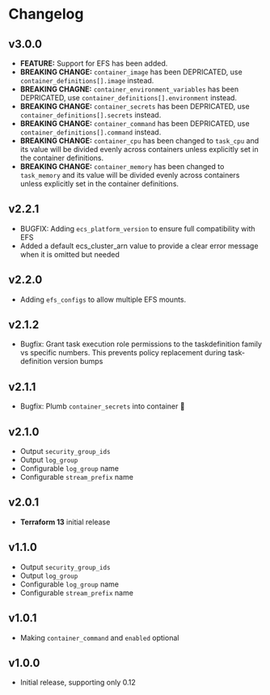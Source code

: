 # Changelog

## v3.0.0

- **FEATURE:** Support for EFS has been added.
- **BREAKING CHANGE:** `container_image` has been DEPRICATED, use `container_definitions[].image` instead.
- **BREAKING CHAGNE:** `container_environment_variables` has been DEPRICATED, use `container_definitions[].environment` instead.
- **BREAKING CHANGE:** `container_secrets` has been DEPRICATED, use `container_definitions[].secrets` instead.
- **BREAKING CHANGE:** `container_command` has been DEPRICATED, use `container_definitions[].command` instead.
- **BREAKING CHANGE:** `container_cpu` has been changed to `task_cpu` and its value will be divided evenly across containers unless explicitly set in the container definitions.
- **BREAKING CHANGE:** `container_memory` has been changed to `task_memory` and its value will be divided evenly across containers unless explicitly set in the container definitions.

## v2.2.1

- BUGFIX: Adding `ecs_platform_version` to ensure full compatibility with EFS
- Added a default ecs_cluster_arn value to provide a clear error message when it is omitted but needed

## v2.2.0

- Adding `efs_configs` to allow multiple EFS mounts.

## v2.1.2

- Bugfix: Grant task execution role permissions to the taskdefinition family vs specific numbers.  This prevents policy replacement during task-definition version bumps

## v2.1.1

- Bugfix: Plumb `container_secrets` into container 🤭

## v2.1.0

- Output `security_group_ids`
- Output `log_group`
- Configurable `log_group` name
- Configurable `stream_prefix` name

## v2.0.1

- **Terraform 13** initial release

## v1.1.0

- Output `security_group_ids`
- Output `log_group`
- Configurable `log_group` name
- Configurable `stream_prefix` name

## v1.0.1

- Making `container_command` and `enabled` optional

## v1.0.0

- Initial release, supporting only 0.12
